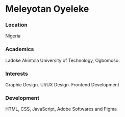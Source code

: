 # Meleyotan Oyeleke

### Location

Nigeria

### Academics

Ladoke Akintola University of Technology, Ogbomoso.

### Interests

Graphic Design. UI/UX Design. Frontend Development

### Development

HTML, CSS, JavaScript, Adobe Softwares and Figma
